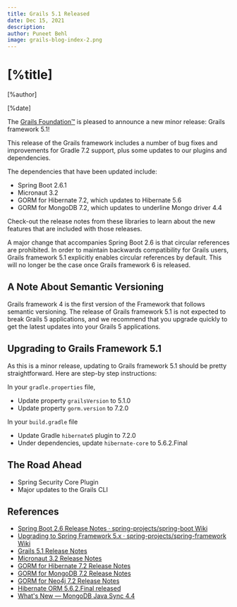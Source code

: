 ```yaml
---
title: Grails 5.1 Released
date: Dec 15, 2021
description: 
author: Puneet Behl
image: grails-blog-index-2.png
---
```


# [%title]

[%author]

[%date]

The [Grails Foundation™](https://grails.org/foundation/index.html) is pleased to announce a new minor release: Grails framework 5.1!

This release of the Grails framework includes a number of bug fixes and improvements for Gradle 7.2 support, plus some updates to our plugins and dependencies.

The dependencies that have been updated include:

- Spring Boot 2.6.1
- Micronaut 3.2
- GORM for Hibernate 7.2, which updates to Hibernate 5.6
- GORM for MongoDB 7.2, which updates to underline Mongo driver 4.4

Check-out the release notes from these libraries to learn about the new features that are included with those releases.

A major change that accompanies Spring Boot 2.6 is that circular references are prohibited. In order to maintain backwards compatibility for Grails users, Grails framework 5.1 explicitly enables circular references by default. This will no longer be the case once Grails framework 6 is released.  

## A Note About Semantic Versioning

Grails framework 4 is the first version of the Framework that follows semantic versioning. The release of Grails framework 5.1 is not expected to break Grails 5 applications, and we recommend that you upgrade quickly to get the latest updates into your Grails 5 applications.

## Upgrading to Grails Framework 5.1

As this is a minor release, updating to Grails framework 5.1 should be pretty straightforward. Here are step-by step instructions:

In your `gradle.properties` file,

- Update property `grailsVersion` to 5.1.0
- Update property `gorm.version` to 7.2.0

In your `build.gradle` file

- Update Gradle `hibernate5` plugin to 7.2.0
- Under dependencies, update `hibernate-core` to 5.6.2.Final

## The Road Ahead

- Spring Security Core Plugin
- Major updates to the Grails CLI

## References

- [Spring Boot 2.6 Release Notes · spring-projects/spring-boot Wiki](https://github.com/spring-projects/spring-boot/wiki/Spring-Boot-2.6-Release-Notes)
- [Upgrading to Spring Framework 5.x · spring-projects/spring-framework Wiki](https://github.com/spring-projects/spring-framework/wiki/Upgrading-to-Spring-Framework-5.x)
- [Grails 5.1 Release Notes](https://github.com/grails/grails-core/releases/tag/v5.1.0)
- [Micronaut 3.2 Release Notes](https://github.com/micronaut-projects/micronaut-core/releases/tag/v3.2.2)
- [GORM for Hibernate 7.2 Release Notes](https://github.com/grails/gorm-hibernate5/releases/tag/v7.2.0)
- [GORM for MongoDB 7.2 Release Notes](https://github.com/grails/gorm-mongodb/releases/tag/v7.2.0)
- [GORM for Neo4j 7.2 Release Notes](https://github.com/grails/gorm-neo4j/releases/tag/v7.2.0)
- [Hibernate ORM 5.6.2.Final released](https://in.relation.to/2021/12/08/hibernate-orm-562/)
- [What's New — MongoDB Java Sync 4.4](https://docs.mongodb.com/drivers/java/sync/current/whats-new/#std-label-version-4.4)
